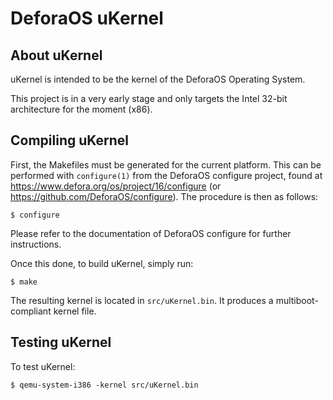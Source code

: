 DeforaOS uKernel
================

About uKernel
-------------

uKernel is intended to be the kernel of the DeforaOS Operating System.

This project is in a very early stage and only targets the Intel 32-bit
architecture for the moment (x86).

Compiling uKernel
-----------------

First, the Makefiles must be generated for the current platform. This can be
performed with `configure(1)` from the DeforaOS configure project, found at
<https://www.defora.org/os/project/16/configure> (or
<https://github.com/DeforaOS/configure>). The procedure is then as follows:

    $ configure

Please refer to the documentation of DeforaOS configure for further
instructions.

Once this done, to build uKernel, simply run:

    $ make

The resulting kernel is located in `src/uKernel.bin`. It produces a
multiboot-compliant kernel file.


Testing uKernel
---------------

To test uKernel:

    $ qemu-system-i386 -kernel src/uKernel.bin

